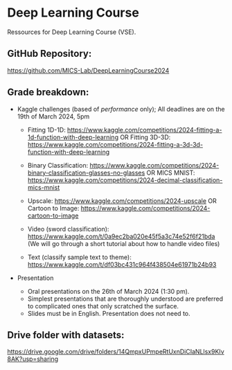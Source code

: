 # Deep Learning Course
Ressources for Deep Learning Course (VSE).

## GitHub Repository:
https://github.com/MICS-Lab/DeepLearningCourse2024

## Grade breakdown:
- Kaggle challenges (based of _performance_ only); All deadlines are on the 19th of March 2024, 5pm
  * Fitting 1D-1D: https://www.kaggle.com/competitions/2024-fitting-a-1d-function-with-deep-learning OR Fitting 3D-3D: https://www.kaggle.com/competitions/2024-fitting-a-3d-3d-function-with-deep-learning

  * Binary Classification: https://www.kaggle.com/competitions/2024-binary-classification-glasses-no-glasses OR MICS MNIST: https://www.kaggle.com/competitions/2024-decimal-classification-mics-mnist

  * Upscale: https://www.kaggle.com/competitions/2024-upscale OR Cartoon to Image: https://www.kaggle.com/competitions/2024-cartoon-to-image

  * Video (sword classification): https://www.kaggle.com/t/0a9ec2ba020e45f5a3c74e52f6f21bda (We will go through a short tutorial about how to handle video files)

  * Text (classify sample text to theme): https://www.kaggle.com/t/df03bc431c964f438504e61971b24b93

- Presentation
  * Oral presentations on the 26th of March 2024 (1:30 pm).
  * Simplest presentations that are thoroughly understood are preferred to complicated ones that only scratched the surface.
  * Slides must be in English. Presentation does not need to.

## Drive folder with datasets:
https://drive.google.com/drive/folders/14QmpxUPmpeRtUxnDiCIaNLlsx9KIv8AK?usp=sharing
